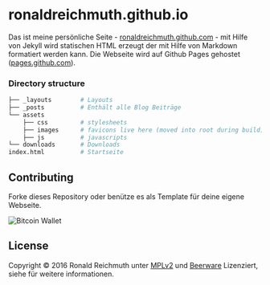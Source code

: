 # ronaldreichmuth.github.io


Das ist meine persönliche Seite - [ronaldreichmuth.github.com](https://ronaldreichmuth.github.io) - mit Hilfe von Jekyll wird statischen HTML erzeugt der mit Hilfe von Markdown formatiert werden kann. Die Webseite wird auf Github Pages gehostet ([pages.github.com](https://pages.github.com)).


### Directory structure

~~~bash
├── _layouts        # Layouts
├── _posts          # Enthält alle Blog Beiträge
└── assets
    ├── css         # stylesheets
    ├── images      # favicons live here (moved into root during build)
    ├── js          # javascripts
└── downloads       # Downloads
index.html          # Startseite  
~~~


## Contributing

Forke dieses Repository oder benütze es als Template für deine eigene Webseite.

![](https://ronaldreichmuth.github.io/assets/images/bitcoin.png "Bitcoin Wallet")


## License

Copyright © 2016 Ronald Reichmuth unter [MPLv2](https://github.com/ronaldreichmuth/ronaldreichmuth.github.io/blob/master/LICENSE.md) und [Beerware](https://github.com/ronaldreichmuth/ronaldreichmuth.github.io/blob/master/beerware.md) Lizenziert, siehe  für weitere informationen.
